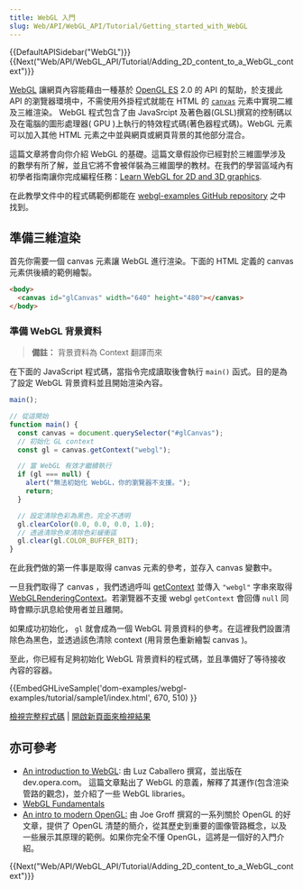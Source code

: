 ```yaml
---
title: WebGL 入門
slug: Web/API/WebGL_API/Tutorial/Getting_started_with_WebGL
---
```


{{DefaultAPISidebar("WebGL")}} {{Next("Web/API/WebGL_API/Tutorial/Adding_2D_content_to_a_WebGL_context")}}

[WebGL](https://www.khronos.org/webgl/) 讓網頁內容能藉由一種基於 [OpenGL ES](https://www.khronos.org/opengles/) 2.0 的 API 的幫助，於支援此 API 的瀏覽器環境中，不需使用外掛程式就能在 HTML 的 [`canvas`](/zh-TW/docs/Web/API/Canvas_API) 元素中實現二維及三維渲染。 WebGL 程式包含了由 JavaSrcipt 及著色器(GLSL)撰寫的控制碼以及在電腦的圖形處理器( GPU )上執行的特效程式碼(著色器程式碼)。WebGL 元素可以加入其他 HTML 元素之中並與網頁或網頁背景的其他部分混合。

這篇文章將會向你介紹 WebGL 的基礎。這篇文章假設你已經對於三維圖學涉及的數學有所了解，並且它將不會被佯裝為三維圖學的教材。在我們的學習區域內有初學者指南讓你完成編程任務：[Learn WebGL for 2D and 3D graphics](/zh-TW/docs/Learn/WebGL).

在此教學文件中的程式碼範例都能在 [webgl-examples GitHub repository](https://github.com/mdn/dom-examples/tree/main/webgl-examples/tutorial) 之中找到。

## 準備三維渲染

首先你需要一個 canvas 元素讓 WebGL 進行渲染。下面的 HTML 定義的 canvas 元素供後續的範例繪製。

```html
<body>
  <canvas id="glCanvas" width="640" height="480"></canvas>
</body>
```

### 準備 WebGL 背景資料

> **備註：** 背景資料為 Context 翻譯而來

在下面的 JavaScript 程式碼，當指令完成讀取後會執行 `main()` 函式。目的是為了設定 WebGL 背景資料並且開始渲染內容。

```js
main();

// 從這開始
function main() {
  const canvas = document.querySelector("#glCanvas");
  // 初始化 GL context
  const gl = canvas.getContext("webgl");

  // 當 WebGL 有效才繼續執行
  if (gl === null) {
    alert("無法初始化 WebGL，你的瀏覽器不支援。");
    return;
  }

  // 設定清除色彩為黑色，完全不透明
  gl.clearColor(0.0, 0.0, 0.0, 1.0);
  // 透過清除色來清除色彩緩衝區
  gl.clear(gl.COLOR_BUFFER_BIT);
}
```

在此我們做的第一件事是取得 canvas 元素的參考，並存入 canvas 變數中。

一旦我們取得了 canvas ，我們透過呼叫 [getContext](/zh-TW/docs/Web/API/HTMLCanvasElement/getContext) 並傳入 `"webgl"` 字串來取得 [WebGLRenderingContext](/zh-TW/docs/Web/API/WebGLRenderingContext)。若瀏覽器不支援 webgl `getContext` 會回傳 `null` 同時會顯示訊息給使用者並且離開。

如果成功初始化， `gl` 就會成為一個 WebGL 背景資料的參考。在這裡我們設置清除色為黑色，並透過該色清除 context (用背景色重新繪製 canvas )。

至此，你已經有足夠初始化 WebGL 背景資料的程式碼，並且準備好了等待接收內容的容器。

{{EmbedGHLiveSample('dom-examples/webgl-examples/tutorial/sample1/index.html', 670, 510) }}

[檢視完整程式碼](https://github.com/mdn/dom-examples/tree/main/webgl-examples/tutorial/sample1) | [開啟新頁面來檢視結果](https://mdn.github.io/dom-examples/webgl-examples/tutorial/sample1/)

## 亦可參考

- [An introduction to WebGL](https://blogs.opera.com/news/): 由 Luz Caballero 撰寫，並出版在 dev.opera.com。 這篇文章點出了 WebGL 的意義，解釋了其運作(包含渲染管路的觀念)，並介紹了一些 WebGL libraries。
- [WebGL Fundamentals](https://webglfundamentals.org/)
- [An intro to modern OpenGL:](https://duriansoftware.com/joe/an-intro-to-modern-opengl.-table-of-contents) 由 Joe Groff 撰寫的一系列關於 OpenGL 的好文章，提供了 OpenGL 清楚的簡介，從其歷史到重要的圖像管路概念，以及一些展示其原理的範例。如果你完全不懂 OpenGL，這將是一個好的入門介紹。

{{Next("Web/API/WebGL_API/Tutorial/Adding_2D_content_to_a_WebGL_context")}}
